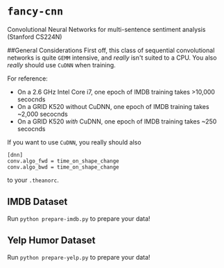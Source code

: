 # `fancy-cnn`
Convolutional Neural Networks for multi-sentence sentiment analysis (Stanford CS224N)

##General Considerations
First off, this class of sequential convolutional networks is quite `GEMM` intensive, and *really* isn't suited to a CPU. You also *really* should use `CuDNN` when training. 

For reference: 

* On a 2.6 GHz Intel Core i7, one epoch of IMDB training takes >10,000 secocnds
* On a GRID K520 without CuDNN, one epoch of IMDB training takes ~2,000 secocnds
* On a GRID K520 *with* CuDNN, one epoch of IMDB training takes ~250 secocnds

If you want to use `CuDNN`, you really should also

```
[dnn]
conv.algo_fwd = time_on_shape_change
conv.algo_bwd = time_on_shape_change
```
to your `.theanorc`.

## IMDB Dataset

Run `python prepare-imdb.py` to prepare your data!

## Yelp Humor Dataset

Run `python prepare-yelp.py` to prepare your data!

